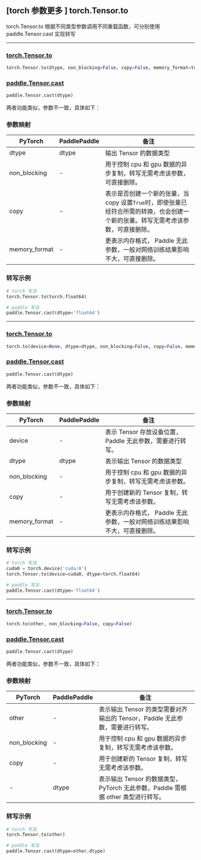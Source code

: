 ## [torch 参数更多 ] torch.Tensor.to
torch.Tensor.to 根据不同类型参数调用不同重载函数，可分别使用 paddle.Tensor.cast 实现转写

----------------

### [torch.Tensor.to](https://pytorch.org/docs/2.0/generated/torch.Tensor.to.html#torch-tensor-to)

```python
torch.Tensor.to(dtype, non_blocking=False, copy=False, memory_format=torch.preserve_format)
```

### [paddle.Tensor.cast](https://www.paddlepaddle.org.cn/documentation/docs/zh/api/paddle/cast_cn.html#cast)

```python
paddle.Tensor.cast(dtype)
```

两者功能类似，参数不一致，具体如下：
### 参数映射
| PyTorch | PaddlePaddle | 备注                        |
|---------|--------------|---------------------------|
| dtype     | dtype            | 输出 Tensor 的数据类型 |
| non_blocking   | -          | 用于控制 cpu 和 gpu 数据的异步复制，转写无需考虑该参数，可直接删除。 |
| copy  | -          | 表示是否创建一个新的张量，当 copy 设置`True`时，即使张量已经符合所需的转换，也会创建一个新的张量。转写无需考虑该参数，可直接删除。 |
| memory_format       | -          | 更表示内存格式， Paddle 无此参数，一般对网络训练结果影响不大，可直接删除。 |

### 转写示例

```python
# torch 写法
torch.Tensor.to(torch.float64)

# paddle 写法
paddle.Tensor.cast(dtype='float64')
```

----------------

### [torch.Tensor.to](https://pytorch.org/docs/2.0/generated/torch.Tensor.to.html#torch-tensor-to)

```python
torch.to(device=None, dtype=dtype, non_blocking=False, copy=False, memory_format=torch.preserve_format)
```

### [paddle.Tensor.cast](https://www.paddlepaddle.org.cn/documentation/docs/zh/api/paddle/cast_cn.html#cast)

```python
paddle.Tensor.cast(dtype)
```

两者功能类似，参数不一致，具体如下：
### 参数映射
| PyTorch | PaddlePaddle | 备注                        |
|---------|--------------|---------------------------|
| device     | -            | 表示 Tensor 存放设备位置，Paddle 无此参数，需要进行转写。 |
| dtype     | dtype            | 表示输出 Tensor 的数据类型 |
| non_blocking   | -          | 用于控制 cpu 和 gpu 数据的异步复制，转写无需考虑该参数。 |
| copy  | -          | 用于创建新的 Tensor 复制，转写无需考虑该参数。 |
| memory_format       | -          | 更表示内存格式， Paddle 无此参数，一般对网络训练结果影响不大，可直接删除。 |

### 转写示例

```python
# torch 写法
cuda0 = torch.device('cuda:0')
torch.Tensor.to(device=cuda0, dtype=torch.float64)

# paddle 写法
paddle.Tensor.cast(dtype='float64')
```

----------------


### [torch.Tensor.to](https://pytorch.org/docs/2.0/generated/torch.Tensor.to.html#torch-tensor-to)

```python
torch.to(other, non_blocking=False, copy=False)
```

### [paddle.Tensor.cast](https://www.paddlepaddle.org.cn/documentation/docs/zh/api/paddle/cast_cn.html#cast)

```python
paddle.Tensor.cast(dtype)
```

两者功能类似，参数不一致，具体如下：
### 参数映射
| PyTorch | PaddlePaddle | 备注                        |
|---------|--------------|---------------------------|
| other     | -           | 表示输出 Tensor 的类型需要对齐输出的 Tensor，Paddle 无此参数，需要进行转写。 |
| non_blocking   | -          | 用于控制 cpu 和 gpu 数据的异步复制，转写无需考虑该参数。 |
| copy  | -          | 用于创建新的 Tensor 复制，转写无需考虑该参数。 |
| -     | dtype            | 表示输出 Tensor 的数据类型，PyTorch 无此参数，Paddle 需根据 other 类型进行转写。|

### 转写示例

```python
# torch 写法
torch.Tensor.to(other)

# paddle 写法
paddle.Tensor.cast(dtype=other.dtype)
```
